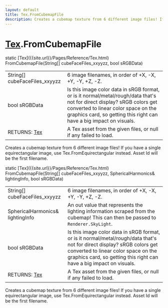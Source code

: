 ```yaml
---
layout: default
title: Tex.FromCubemapFile
description: Creates a cubemap texture from 6 different image files! If you have a single equirectangular image, use Tex.FromEquirectangular instead. Asset Id will be the first filename.
---
```

# [Tex]({{site.url}}/Pages/Reference/Tex.html).FromCubemapFile

<div class='signature' markdown='1'>
static [Tex]({{site.url}}/Pages/Reference/Tex.html) FromCubemapFile(String[] cubeFaceFiles_xxyyzz, bool sRGBData)
</div>

|  |  |
|--|--|
|String[] cubeFaceFiles_xxyyzz|6 image filenames, in order of +X, -X, +Y, -Y, +Z, -Z.|
|bool sRGBData|Is this image color data in sRGB format, or is it normal/metal/rough/data             that's not for direct display? sRGB colors get converted to linear color space on the graphics             card, so getting this right can have a big impact on visuals.|
|RETURNS: [Tex]({{site.url}}/Pages/Reference/Tex.html)|A Tex asset from the given files, or null if any failed to load.|

Creates a cubemap texture from 6 different image files! If you have a single equirectangular image, use
Tex.FromEquirectangular instead. Asset Id will be the first filename.
<div class='signature' markdown='1'>
static [Tex]({{site.url}}/Pages/Reference/Tex.html) FromCubemapFile(String[] cubeFaceFiles_xxyyzz, SphericalHarmonics& lightingInfo, bool sRGBData)
</div>

|  |  |
|--|--|
|String[] cubeFaceFiles_xxyyzz|6 image filenames, in order of +X, -X, +Y, -Y, +Z, -Z.|
|SphericalHarmonics& lightingInfo|An out value that represents the lighting information              scraped from the cubemap! This can then be passed to `Renderer.SkyLight`.|
|bool sRGBData|Is this image color data in sRGB format, or is it normal/metal/rough/data             that's not for direct display? sRGB colors get converted to linear color space on the graphics             card, so getting this right can have a big impact on visuals.|
|RETURNS: [Tex]({{site.url}}/Pages/Reference/Tex.html)|A Tex asset from the given files, or null if any failed to load.|

Creates a cubemap texture from 6 different image files! If you have a single equirectangular image, use
Tex.FromEquirectangular instead. Asset Id will be the first filename.




